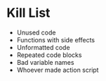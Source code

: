 Kill List
=========
* Unused code
* Functions with side effects
* Unformatted code
* Repeated code blocks
* Bad variable names
* Whoever made action script
